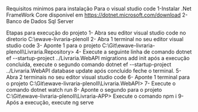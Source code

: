 Requisitos minimos para instalação
Para o visual studio code
1-Instalar .Net FrameWork Core disponivel em https://dotnet.microsoft.com/download
2-Banco de Dados Sql Server

Etapas para execução do projeto
1- Abra seu editor visual studio code no diretorio C:\ewave-livraria-plenoII
2- Abra 1 terminal no seu editor visual studio code
3- Aponte 1 para o projeto C:\Git\ewave-livraria-plenoII\Livraria.Repository>
4- Execute a seguinte linha de comando dotnet ef --startup-project ../Livraria.WebAPI migrations add init após a execução concluida, execute o segundo comando
dotnet ef --startup-project ../Livraria.WebAPI database update após concluido feche o terminal.
5- Abra 2 terminais no seu editor visual studio code
6- Aponte 1 terminal para o projeto C:\Git\ewave-livraria-plenoII\Livraria.WebAPI>
7- Execute o comando dotnet watch run
8- Aponte o segundo para o projeto C:\Git\ewave-livraria-plenoII\Livraria-APP> Execute o comando npm i
9- Após a execução, execute ng serve

